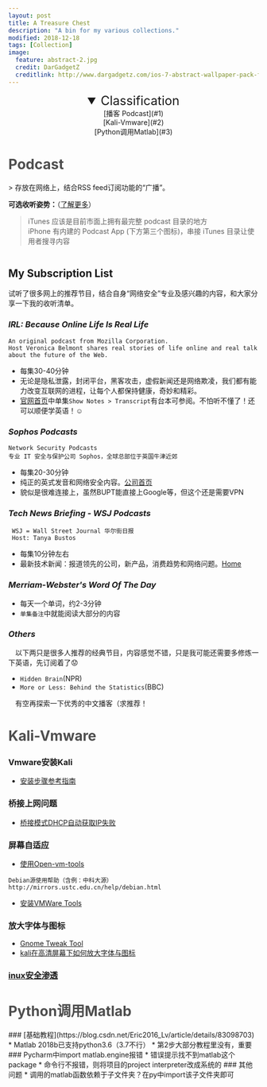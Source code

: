 ```yaml
---
layout: post
title: A Treasure Chest
description: "A bin for my various collections."
modified: 2018-12-18
tags: [Collection]
image:
  feature: abstract-2.jpg
  credit: DarGadgetZ
  creditlink: http://www.dargadgetz.com/ios-7-abstract-wallpaper-pack-for-iphone-5-and-ipod-touch-retina/
---
```


<details open style="text-align:center;"><!-- 可选open -->
<summary style="font-size:25px;">Classification</summary>
<div markdown="1">
[播客 Podcast](#1)<br>
[Kali-Vmware](#2)<br>
[Python调用Matlab](#3)
</div>
</details>

<h1 id="1" style="color:rgb(78, 78, 78);">Podcast</h1>
>  存放在网络上，结合RSS feed订阅功能的“广播”。

**可选收听姿势：**（[了解更多](https://medium.com/@StarRocket/for-those-podcast-lovers-we-recommend-these-8-apps-bf67d44c6919)）
> iTunes 应该是目前市面上拥有最完整 podcast 目录的地方<br/>
iPhone 有内建的 Podcast App (下方第三个图标)，串接 iTunes 目录让使用者搜寻内容

<img src="{{site.url}}/images/podcast.png" alt="">

## My Subscription List
试听了很多网上的推荐节目，结合自身“网络安全”专业及感兴趣的内容，和大家分享一下我的收听清单。

### <cite>IRL: Because Online Life Is Real Life</cite>
    An original podcast from Mozilla Corporation.
    Host Veronica Belmont shares real stories of life online and real talk about the future of the Web.

* 每集30-40分钟
* 无论是隐私泄露，封闭平台，黑客攻击，虚假新闻还是网络欺凌，我们都有能力改变互联网的进程，让每个人都保持健康，奇妙和精彩。
* [官网首页](https://irlpodcast.org/)中单集`Show Notes > Transcript`有台本可参阅。不怕听不懂了！还可以顺便学英语！:relaxed:


### <cite>Sophos Podcasts</cite>
    Network Security Podcasts
    专业 IT 安全与保护公司 Sophos，全球总部位于英国牛津近郊

* 每集20-30分钟
* 纯正的英式发音和网络安全内容。[公司首页](https://www.sophos.com/zh-tw.aspx)
* 貌似是很难连接上，虽然BUPT能直接上Google等，但这个还是需要VPN


### <cite>Tech News Briefing - WSJ Podcasts</cite>
     WSJ = Wall Street Journal 华尔街日报
     Host: Tanya Bustos

* 每集10分钟左右
* 最新技术新闻：报道领先的公司，新产品，消费趋势和网络问题。[Home](https://www.wsj.com/podcasts/tech-news-briefing)


### <cite>Merriam-Webster's Word Of The Day</cite>
* 每天一个单词，约2-3分钟
* `单集备注`中就能阅读大部分的内容


### <cite>Others</cite>
&emsp;以下两只是很多人推荐的经典节目，内容感觉不错，只是我可能还需要多修炼一下英语，先订阅着了:worried:
* `Hidden Brain`(NPR)
* `More or Less: Behind the Statistics`(BBC)

&emsp;有空再探索一下优秀的中文播客（求推荐！

<h1 id="2" style="color:rgb(78, 78, 78);">Kali-Vmware</h1>

### Vmware安装Kali
* [安装步骤参考指南](https://love.ranshy.com/vmware%E5%AE%89%E8%A3%85kali-linux%E7%B3%BB%E7%BB%9F/)

### 桥接上网问题
* [桥接模式DHCP自动获取IP失败](https://blog.csdn.net/A807296772/article/details/77616130)

### 屏幕自适应
* [使用Open-vm-tools](https://blog.csdn.net/qq_30135181/article/details/78704917)
```
Debian源使用帮助（含例：中科大源）http://mirrors.ustc.edu.cn/help/debian.html
```
* [安装VMWare Tools](https://blog.csdn.net/wy_bk/article/details/78303010)

### 放大字体与图标
* [Gnome Tweak Tool](https://steemit.com/utopian-io/@husnulkhatimah/how-to-install-gnome-tweak-tool-on-kali-linux-2017-2)
* [kali在高清屏幕下如何放大字体与图标](https://blog.werner.wiki/kali-gnome-tweak-tool/)

### [inux安全渗透](https://wizardforcel.gitbooks.io/daxueba-kali-linux-tutorial/content/0.html)

<h1 id="3" style="color:rgb(78, 78, 78);">Python调用Matlab</h1>
### [基础教程](https://blog.csdn.net/Eric2016_Lv/article/details/83098703)
* Matlab 2018b已支持python3.6（3.7不行）
* 第2步大部分教程里没有，重要
### Pycharm中import matlab.engine报错
* 错误提示找不到matlab这个package
* 命令行不报错，则将项目的project interpreter改成系统的
### 其他问题
* 调用的matlab函数依赖于子文件夹？在py中import该子文件夹即可
